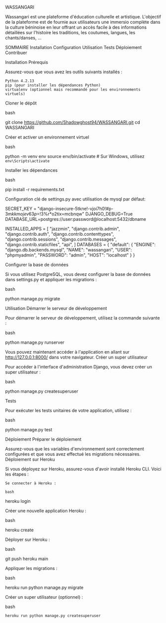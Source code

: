 WASSANGARI

Wassangari est une plateforme d'éducation culturelle et artistique. L'objectif de la plateforme est de fournie aux utilisateurs une immersio complète dans la culture béninoise en leur offrant un accès facile à des informations détaillées sur l'histoire les traditions, les coutumes, langues, les chants/danses, ...

SOMMAIRE
    Installation
    Configuration
    Utilisation
    Tests
    Déploiement
    Contribuer

Installation
Prérequis

Assurez-vous que vous avez les outils suivants installés :

    Python 4.2.13
    pip (pour installer les dépendances Python)
    virtualenv (optionnel mais recommandé pour les environnements virtuels)

Cloner le dépôt

bash

git clone https://github.com/Shadowghost94/WASSANGARI.git
cd WASSANGARI

Créer et activer un environnement virtuel

bash

python -m venv env
source env/bin/activate  # Sur Windows, utilisez `env\Scripts\activate`

Installer les dépendances

bash

pip install -r requirements.txt

Configuration clé de settings.py avec utilisation de mysql par défaut:

SECRET_KEY = "django-insecure-5tkne!-vjoi7h0!#p-3m$kkmojev63p=$!3%r*o2tix=mcbnqw"
DJANGO_DEBUG=True
DATABASE_URL=postgres://user:password@localhost:5432/dbname

INSTALLED_APPS = [
    "jazzmin",
    "django.contrib.admin",
    "django.contrib.auth",
    "django.contrib.contenttypes",
    "django.contrib.sessions",
    "django.contrib.messages",
    "django.contrib.staticfiles",
    "api",
]
DATABASES = {
    "default": {
        "ENGINE": "django.db.backends.mysql",
        "NAME": "wassangari",
        "USER": "phpmyadmin",
        "PASSWORD": "admin",
        "HOST": "localhost"
    }
}

Configurer la base de données

Si vous utilisez PostgreSQL, vous devez configurer la base de données dans settings.py et appliquer les migrations :

bash

python manage.py migrate

Utilisation
Démarrer le serveur de développement

Pour démarrer le serveur de développement, utilisez la commande suivante :

bash

python manage.py runserver

Vous pouvez maintenant accéder à l'application en allant sur http://127.0.0.1:8000/ dans votre navigateur.
Créer un super utilisateur

Pour accéder à l'interface d'administration Django, vous devez créer un super utilisateur :

bash

python manage.py createsuperuser

Tests

Pour exécuter les tests unitaires de votre application, utilisez :

bash

python manage.py test

Déploiement
Préparer le déploiement

Assurez-vous que les variables d'environnement sont correctement configurées et que vous avez effectué les migrations nécessaires.
Déploiement sur Heroku

Si vous déployez sur Heroku, assurez-vous d'avoir installé Heroku CLI. Voici les étapes :

    Se connecter à Heroku :

    bash

heroku login

Créer une nouvelle application Heroku :

bash

heroku create

Déployer sur Heroku :

bash

git push heroku main

Appliquer les migrations :

bash

heroku run python manage.py migrate

Créer un super utilisateur (optionnel) :

bash

    heroku run python manage.py createsuperuser

